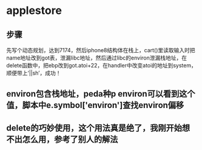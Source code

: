 # applestore

## 步骤
先写个动态规划，达到7174，然后iphone8结构体在栈上，cart()里读取输入时把name地址改到got表，泄漏libc地址，然后通过libc的environ泄漏栈地址，在delete函数中，把ebp改到got.atoi+22，在handler中改变atoi的地址到system，顺便带上‘||sh’，成功！
## environ包含栈地址，peda种p environ可以看到这个值，脚本中e.symbol['environ']查找environ偏移
## delete的巧妙使用，这个用法真是绝了，我刚开始想不出怎么用，参考了别人的解法